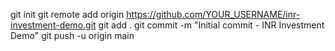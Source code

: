 git init
git remote add origin https://github.com/YOUR_USERNAME/inr-investment-demo.git
git add .
git commit -m "Initial commit - INR Investment Demo"
git push -u origin main

